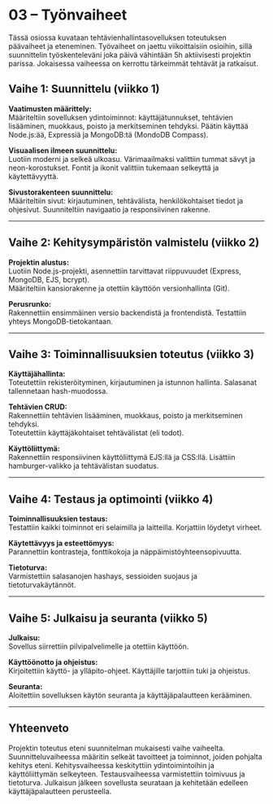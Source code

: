 # 03 – Työnvaiheet

Tässä osiossa kuvataan tehtävienhallintasovelluksen toteutuksen päävaiheet ja eteneminen. Työvaiheet on jaettu viikoittaisiin osioihin, sillä suunnittelin työskenteleväni joka päivä vähintään 5h aktiivisesti projektin parissa. Jokaisessa vaiheessa on kerrottu tärkeimmät tehtävät ja ratkaisut.

## Vaihe 1: Suunnittelu (viikko 1)

**Vaatimusten määrittely:**  
Määriteltiin sovelluksen ydintoiminnot: käyttäjätunnukset, tehtävien lisääminen, muokkaus, poisto ja merkitseminen tehdyksi. Päätin käyttää Node.js:ää, Expressiä ja MongoDB:tä (MondoDB Compass).

**Visuaalisen ilmeen suunnittelu:**  
Luotiin moderni ja selkeä ulkoasu. Värimaailmaksi valittiin tummat sävyt ja neon-korostukset. Fontit ja ikonit valittiin tukemaan selkeyttä ja käytettävyyttä.

**Sivustorakenteen suunnittelu:**  
Määriteltiin sivut: kirjautuminen, tehtävälista, henkilökohtaiset tiedot ja ohjesivut. Suunniteltiin navigaatio ja responsiivinen rakenne.

---

## Vaihe 2: Kehitysympäristön valmistelu (viikko 2)

**Projektin alustus:**  
Luotiin Node.js-projekti, asennettiin tarvittavat riippuvuudet (Express, MongoDB, EJS, bcrypt).  
Määriteltiin kansiorakenne ja otettiin käyttöön versionhallinta (Git).

**Perusrunko:**  
Rakennettiin ensimmäinen versio backendistä ja frontendistä. Testattiin yhteys MongoDB-tietokantaan.

---

## Vaihe 3: Toiminnallisuuksien toteutus (viikko 3)

**Käyttäjähallinta:**  
Toteutettiin rekisteröityminen, kirjautuminen ja istunnon hallinta. Salasanat tallennetaan hash-muodossa.

**Tehtävien CRUD:**  
Rakennettiin tehtävien lisääminen, muokkaus, poisto ja merkitseminen tehdyksi.  
Toteutettiin käyttäjäkohtaiset tehtävälistat (eli todot).

**Käyttöliittymä:**  
Rakennettiin responsiivinen käyttöliittymä EJS:llä ja CSS:llä. Lisättiin hamburger-valikko ja tehtävälistan suodatus.

---

## Vaihe 4: Testaus ja optimointi (viikko 4)

**Toiminnallisuuksien testaus:**  
Testattiin kaikki toiminnot eri selaimilla ja laitteilla. Korjattiin löydetyt virheet.

**Käytettävyys ja esteettömyys:**  
Parannettiin kontrasteja, fonttikokoja ja näppäimistöyhteensopivuutta.

**Tietoturva:**  
Varmistettiin salasanojen hashays, sessioiden suojaus ja tietoturvakäytännöt.

---

## Vaihe 5: Julkaisu ja seuranta (viikko 5)

**Julkaisu:**  
Sovellus siirrettiin pilvipalvelimelle ja otettiin käyttöön.

**Käyttöönotto ja ohjeistus:**  
Kirjoitettiin käyttö- ja ylläpito-ohjeet. Käyttäjille tarjottiin tuki ja ohjeistus.

**Seuranta:**  
Aloitettiin sovelluksen käytön seuranta ja käyttäjäpalautteen kerääminen.

---

## Yhteenveto

Projektin toteutus eteni suunnitelman mukaisesti vaihe vaiheelta. Suunnitteluvaiheessa määritin selkeät tavoitteet ja toiminnot, joiden pohjalta kehitys eteni. Kehitysvaiheessa keskityttiin ydintoimintoihin ja käyttöliittymän selkeyteen. Testausvaiheessa varmistettiin toimivuus ja tietoturva. Julkaisun jälkeen sovellusta seurataan ja kehitetään edelleen käyttäjäpalautteen perusteella.